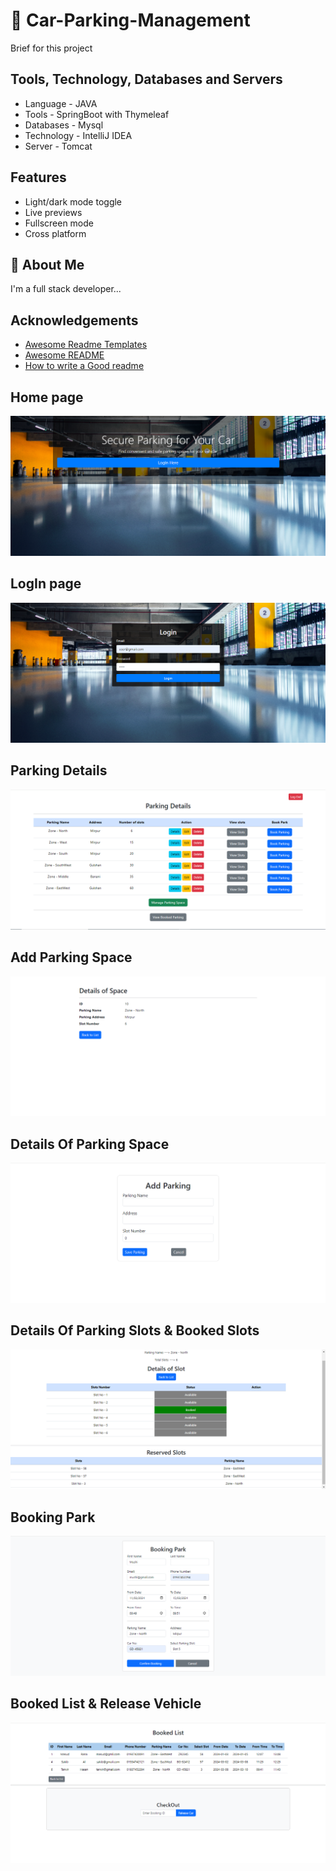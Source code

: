 # 🚀 Car-Parking-Management

Brief for this project

## Tools, Technology, Databases and Servers

- Language - JAVA
- Tools - SpringBoot with Thymeleaf
- Databases - Mysql
- Technology - IntelliJ IDEA
- Server - Tomcat


## Features

- Light/dark mode toggle
- Live previews
- Fullscreen mode
- Cross platform


## 🚀 About Me
I'm a full stack developer...


## Acknowledgements

 - [Awesome Readme Templates](https://awesomeopensource.com/project/elangosundar/awesome-README-templates)
 - [Awesome README](https://github.com/matiassingers/awesome-readme)
 - [How to write a Good readme](https://bulldogjob.com/news/449-how-to-write-a-good-readme-for-your-github-project)


## Home page
![Screenshot of a comment on a GitHub issue showing an image, added in the Markdown, of an Octocat smiling and raising a tentacle.](https://github.com/masudrana53/Car-Parking-Management/blob/main/Project%20Screenshot/Screenshot_5.png)

## LogIn page
![Screenshot of a comment on a GitHub issue showing an image, added in the Markdown, of an Octocat smiling and raising a tentacle.](https://github.com/masudrana53/Car-Parking-Management/blob/main/Project%20Screenshot/Screenshot_1.png)

## Parking Details
![Screenshot of a comment on a GitHub issue showing an image, added in the Markdown, of an Octocat smiling and raising a tentacle.](https://github.com/masudrana53/Car-Parking-Management/blob/main/Project%20Screenshot/Screenshot_3.png)

## Add Parking Space
![Screenshot of a comment on a GitHub issue showing an image, added in the Markdown, of an Octocat smiling and raising a tentacle.](https://github.com/masudrana53/Car-Parking-Management/blob/main/Project%20Screenshot/Screenshot_8.png)

## Details Of Parking Space
![Screenshot of a comment on a GitHub issue showing an image, added in the Markdown, of an Octocat smiling and raising a tentacle.](https://github.com/masudrana53/Car-Parking-Management/blob/main/Project%20Screenshot/Screenshot_2.png)

## Details Of Parking Slots & Booked Slots
![Screenshot of a comment on a GitHub issue showing an image, added in the Markdown, of an Octocat smiling and raising a tentacle.](https://github.com/masudrana53/Car-Parking-Management/blob/main/Project%20Screenshot/Screenshot_4.png)

## Booking Park
![Screenshot of a comment on a GitHub issue showing an image, added in the Markdown, of an Octocat smiling and raising a tentacle.](https://github.com/masudrana53/Car-Parking-Management/blob/main/Project%20Screenshot/Screenshot_6.png)

## Booked List & Release Vehicle
![Screenshot of a comment on a GitHub issue showing an image, added in the Markdown, of an Octocat smiling and raising a tentacle.](https://github.com/masudrana53/Car-Parking-Management/blob/main/Project%20Screenshot/Screenshot_7.png)


